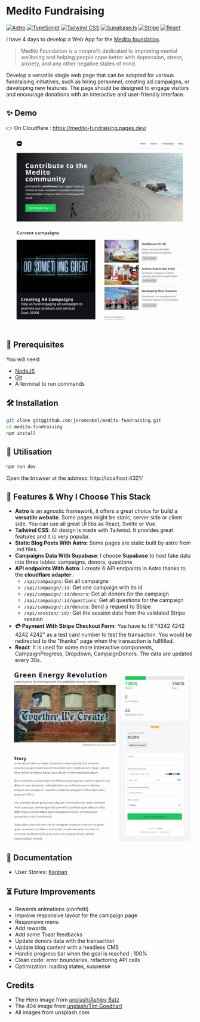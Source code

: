 # Medito Fundraising

[![Astro](https://img.shields.io/badge/Astro-4.1-BC52EE)](https://astro.build/)
[![TypeScript](https://img.shields.io/badge/TypeScript-5.3-3178C6)](https://www.typescriptlang.org/)
[![Tailwind CSS](https://img.shields.io/badge/Tailwind_CSS-3.4-38BDF8)](https://tailwindcss.com/)
[![SupabaseJs](https://img.shields.io/badge/Supabase-2.39-3FCF8E)](https://supabase.com/)
[![Stripe](https://img.shields.io/badge/Stripe-14.12-008CDD)](https://tailwindcss.com/)
[![React](https://img.shields.io/badge/React-18.2-61DAFB)](https://react.dev/)

I have 4 days to develop a Web App for the [Medito foundation](https://meditofoundation.org/).

> Medito Foundation is a nonprofit dedicated to improving mental wellbeing and helping people cope better with depression, stress, anxiety, and any other negative states of mind.

Develop a versatile single web page that can be adapted for various fundraising initiatives, such as hiring personnel, creating ad campaigns, or developing new features. The page should be designed to engage visitors and encourage donations with an interactive and user-friendly interface.

## ✨ Demo

👉 On Cloudflare : https://medito-fundraising.pages.dev/

![Screenshot of the Website](./screen.jpg)

## 🚨 Prerequisites

You will need:

- [NodeJS](https://nodejs.org/)
- [Git](https://git-scm.com/)
- A terminal to run commands

## 🛠️ Installation

```sh
git clone git@github.com:jeromeabel/medito-fundraising.git
cd medito-fundraising
npm install
```

## 🚀 Utilisation

```sh
npm run dev
```

Open the browser at the address: http://localhost:4321/

## 🧱 Features & Why I Choose This Stack

- **Astro** is an agnostic framework, it offers a great choice for build a **versatile website**. Some pages might be static, server side or client side. You can use all great UI libs as React, Svelte or Vue.
- **Tailwind CSS**: All design is made with Tailwind. It provides great features and it is very popular.
- **Static Blog Posts With Astro**: Some pages are static built by astro from .md files.
- **Campaigns Data With Supabase**: I choose **Supabase** to host fake data into three tables: campaigns, donors, questions
- **API endpoints With Astro**: I create 6 API endpoints in Astro thanks to the **cloudflare adapter** :
  - `/api/campaigns`: Get all campaigns
  - `/api/campaign/:id`: Get one campaign with its id
  - `/api/campaign/:id/donors`: Get all donors for the campaign
  - `/api/campaign/:id/questions`: Get all questions for the campaign
  - `/api/campaign/:id/donate`: Send a request to Stripe
  - `/api/session/:id/`: Get the session data from the validated Stripe session
- **💳 Payment With Stripe Checkout Form**: You have to fill "4242 4242 4242 4242" as a test card number to test the transaction. You would be redirected to the "thanks" page when the transaction is fullfilled.
- **React**: It is used for some more interactive components, CampaignProgress, Dropdown, CampaignDonors. The data are updated every 30s.

![Screenshot of the Website](./campaign.jpg)

## 📝 Documentation

- User Stories: [Kanban](https://github.com/users/jeromeabel/projects/6/views/1)

## ⏳ Future Improvements

- Rewards animations (confetti)
- Improve responsive layout for the campaign page
- Responsive menu
- Add rewards
- Add some Toast feedbacks
- Update donors data with the transaction
- Update blog content with a headless CMS
- Handle progress bar when the goal is reached : 100%
- Clean code: error boundaries, refactoring API calls
- Optimization: loading states, suspense

## Credits

- The Hero image from [unplash/Ashley Batz](https://unsplash.com/fr/photos/personne-marchant-sur-la-plage-pendant-la-journee-betmVWGYcLY)
- The 404 image from [unplash/Tim Goedhart](https://unsplash.com/fr/photos/enseignes-au-neon-breathe-vnpTRdmtQ30)
- All images from unsplash.com
